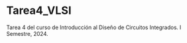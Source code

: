 # Tarea4_VLSI
Tarea 4 del curso de Introducción al Diseño de Circuitos Integrados. I Semestre, 2024.
